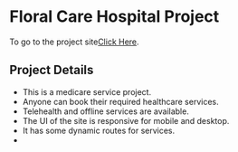 # Floral Care Hospital Project

To go to the project site[Click Here](https://floral-care-hospital.web.app/).

## Project Details

- This is a medicare service project.
- Anyone can book their required healthcare services.
- Telehealth and offline services are available.
- The UI of the site is responsive for mobile and desktop.
- It has some dynamic routes for services.
- 
